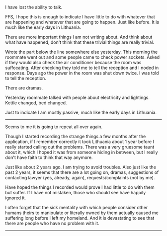I have lost the ability to talk.

FFS, I hope this is enough to indicate I have little to do with whatever that are happening and whatever that are going to happen. Just like before.
It is much like the early days in Lithuania.

There are more important things I am not writing about.
And think about what have happened, don't think that these trivial things are really trivial.

Wrote the part below the line somewhere else yesterday. This morning the roommate went out and some people came to check power sockets. Asked if they would also check the air conditioner because the room was suffocating. After checking they told me to tell the reception and I noded in response.
Days ago the power in the room was shut down twice. I was told to tell the reception.

There are dramas.

Yesterday roommate talked with people about electricity and lightings.
Kettle changed, bed changed.

Just to indicate I am mostly passive, much like the early days in Lithuania.

---

Seems to me it is going to repeat all over again.

Though I started recording the strange things a few months after the application, if I remember correctly it took Lithuania about 1 year before I really started calling out the problems. There was a very gruesome taunt about it, which I hoped it was from someone hiding in between, but I really don't have faith to think that way anymore.

Just like about 2 years ago. I am trying to avoid troubles. Also just like the past 2 years, it seems that there are a lot going on, dramas, suggestions of contacting lawyer (yes, already, again), requests/complaints (not by me).

Have hoped the things I recorded would prove I had little to do with them but suffer. If I have not mistaken, those who should see have happily ignored it.

I often forget that the sick mentality with which people consider other humans theirs to manipulate or literally owned by them actually caused me suffering long before I left my homeland. And it is devastating to see that there are people who have no problem with it.

---
